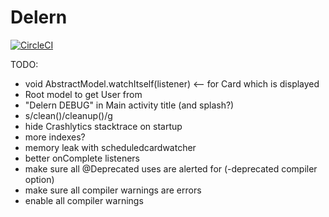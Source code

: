 # Delern

[![CircleCI](https://circleci.com/gh/dasfoo/delern.svg?style=svg)](https://circleci.com/gh/dasfoo/delern)

TODO:

* void AbstractModel.watchItself(listener) <-- for Card which is displayed
* Root model to get User from
* "Delern DEBUG" in Main activity title (and splash?)
* s/clean()/cleanup()/g
* hide Crashlytics stacktrace on startup
* more indexes?
* memory leak with scheduledcardwatcher
* better onComplete listeners
* make sure all @Deprecated uses are alerted for (-deprecated compiler option)
* make sure all compiler warnings are errors
* enable all compiler warnings

